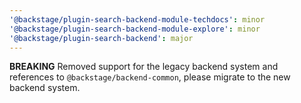 ```yaml
---
'@backstage/plugin-search-backend-module-techdocs': minor
'@backstage/plugin-search-backend-module-explore': minor
'@backstage/plugin-search-backend': major
---
```


**BREAKING** Removed support for the legacy backend system and references to `@backstage/backend-common`, please migrate to the new backend system.
